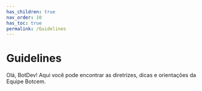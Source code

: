 ```yaml
---
has_children: true
nav_order: 10
has_toc: true
permalink: /Guidelines
---
```

# Guidelines

Olá, BotDev! Aqui você pode encontrar as diretrizes, dicas e orientações da Equipe Botcem.
